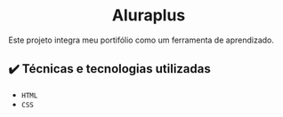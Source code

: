 <h1 align="center"> Aluraplus </h1>

Este projeto integra meu portifólio como um ferramenta de aprendizado.

## ✔️ Técnicas e tecnologias utilizadas

- ``HTML``
- ``CSS``
